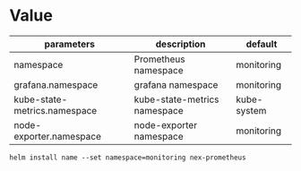 # Value

| parameters | description | default |
| --- | ---- | --- | 
| namespace | Prometheus namespace | monitoring | 
| grafana.namespace | grafana namespace | monitoring |
| kube-state-metrics.namespace | kube-state-metrics namespace | kube-system | 
| node-exporter.namespace | node-exporter namespace | monitoring |

```
helm install name --set namespace=monitoring nex-prometheus
``` 